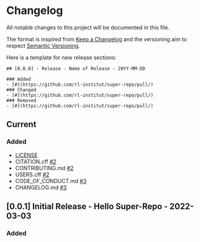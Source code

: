 # Changelog

All notable changes to this project will be documented in this file.

The format is inspired from [Keep a Changelog](http://keepachangelog.com/en/1.0.0/)
and the versioning aim to respect [Semantic Versioning](http://semver.org/spec/v2.0.0.html).

Here is a template for new release sections:
```
## [0.0.0] - Release - Name of Release - 20YY-MM-DD

### Added
- [#](https://github.com/rl-institut/super-repo/pull/)
### Changed
- [#](https://github.com/rl-institut/super-repo/pull/)
### Removed
- [#](https://github.com/rl-institut/super-repo/pull/)
```


## Current

### Added
- [LICENSE](https://github.com/rl-institut/super-repo/blob/main/LICENSE)
- CITATION.cff [#2](https://github.com/rl-institut/super-repo/pull/2)
- CONTRIBUTING.md [#2](https://github.com/rl-institut/super-repo/pull/2)
- USERS.cff [#2](https://github.com/rl-institut/super-repo/pull/2)
- CODE_OF_CONDUCT.md [#3](https://github.com/rl-institut/super-repo/pull/3)
- CHANGELOG.md [#3](https://github.com/rl-institut/super-repo/pull/3)


## [0.0.1] Initial Release - Hello Super-Repo - 2022-03-03

### Added
